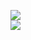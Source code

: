 [![](https://img.shields.io/badge/Made%20With-Github%20Spray-lightgrey.svg?style=for-the-badge&logo=github)](https://github.com/Annihil/github-spray#1596)  
[![](https://i.imgur.com/2DrTn0Z.gif)](https://github.com/Annihil/github-spray)